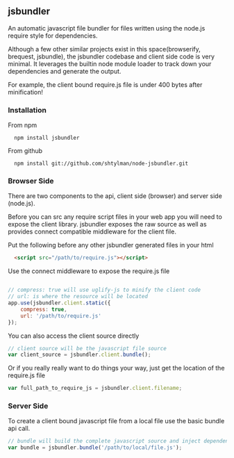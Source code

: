 ##  jsbundler ##
An automatic javascript file bundler for files written using the node.js require style for dependencies.

Although a few other similar projects exist in this space(browserify, brequest, jsbundle), the jsbundler codebase and client side code is very minimal. It leverages the builtin node module loader to track down your dependencies and generate the output.

For example, the client bound require.js file is under 400 bytes after minification!

### Installation ###

From npm

```
  npm install jsbundler
```

From github

```
  npm install git://github.com/shtylman/node-jsbundler.git
```

### Browser Side ###

There are two components to the api, client side (browser) and server side (node.js).

Before you can src any require script files in your web app you will need to expose the client library. jsbundler exposes the raw source as well as provides connect compatible middleware for the client file.

Put the following before any other jsbundler generated files in your html

```html
  <script src="/path/to/require.js"></script>
```

Use the connect middleware to expose the require.js file

```javascript

// compress: true will use uglify-js to minify the client code
// url: is where the resource will be located
app.use(jsbundler.client.static({
    compress: true,
    url: '/path/to/require.js'
});
```

You can also access the client source directly

```javascript
// client source will be the javascript file source
var client_source = jsbundler.client.bundle();
```

Or if you really really want to do things your way, just get the location of the require.js file

```javascript
var full_path_to_require_js = jsbundler.client.filename;
```

### Server Side ###

To create a client bound javascript file from a local file use the basic bundle api call.

```javascript
// bundle will build the complete javascript source and inject dependencies
var bundle = jsbundler.bundle('/path/to/local/file.js');
```

